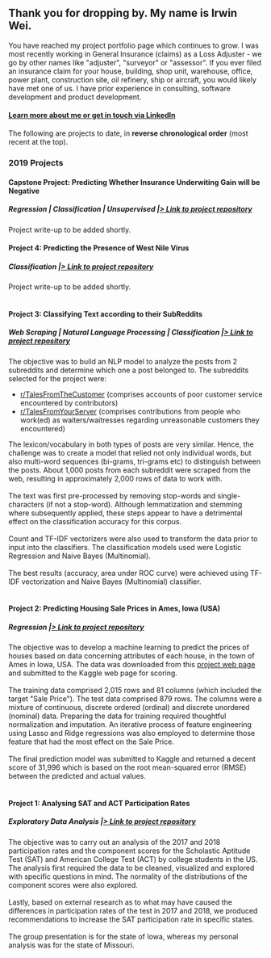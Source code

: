 ## Thank you for dropping by. My name is Irwin Wei.
You have reached my project portfolio page which continues to grow. I was most recently working in General Insurance (claims) as a Loss Adjuster - we go by other names like "adjuster", "surveyor" or "assessor". If you ever filed an insurance claim for your house, building, shop unit, warehouse, office, power plant, construction site, oil refinery, ship or aircraft, you would likely have met one of us. I have prior experience in consulting, software development and product development.

#### <a style="font-weight:bold" href="https://www.linkedin.com/in/irwinwei" target="_blank">Learn more about me or get in touch via LinkedIn</a>

The following are projects to date, in **reverse chronological order** (most recent at the top).
<br>

### 2019 Projects

#### Capstone Project: Predicting Whether Insurance Underwiting Gain will be Negative
##### *Regression | Classification | Unsupervised |<a href="https://www.github.com/irwinwei73/GA-DSI-Capstone" target="_blank">> Link to project repository</a>*
Project write-up to be added shortly.
<br>

#### Project 4: Predicting the Presence of West Nile Virus
##### *Classification |<a href="https://www.github.com/irwinwei73/GA-DSI-Project-04" target="_blank">> Link to project repository</a>*
Project write-up to be added shortly.
<br><br>

#### Project 3: Classifying Text according to their SubReddits
##### *Web Scraping | Natural Language Processing | Classification |<a href="https://www.github.com/irwinwei73/GA-DSI-Project-03" target="_blank">> Link to project repository</a>*
The objective was to build an NLP model to analyze the posts from 2 subreddits and determine which one a post belonged to. The subreddits selected for the project were:

- <a href="https://www.reddit.com/r/TalesFromTheCustomer" target="_blank">r/TalesFromTheCustomer</a> (comprises accounts of poor customer service encountered by contributors)
- <a href="https://www.reddit.com/r/TalesFromYourServer" target="_blank">r/TalesFromYourServer</a> (comprises contributions from people who work(ed) as waiters/waitresses regarding unreasonable customers they encountered)

The lexicon/vocabulary in both types of posts are very similar. Hence, the challenge was to create a model that relied not only individual words, but also multi-word sequences (bi-grams, tri-grams etc) to distinguish between the posts. About 1,000 posts from each subreddit were scraped from the web, resulting in approximately 2,000 rows of data to work with.<br><br>
The text was first pre-processed by removing stop-words and single-characters (if not a stop-word). Although lemmatization and stemming where subsequently applied, these steps appear to have a detrimental effect on the classification accuracy for this corpus.<br><br>
Count and TF-IDF vectorizers were also used to transform the data prior to input into the classifiers. The classification models used were Logistic Regression and Naive Bayes (Multinomial).<br><br>
The best results (accuracy, area under ROC curve) were achieved using TF-IDF vectorization and Naive Bayes (Multinomial) classifier.<br><br>

#### Project 2: Predicting Housing Sale Prices in Ames, Iowa (USA)
##### *Regression |<a href="https://www.github.com/irwinwei73/GA-DSI-Project-02" target="_blank">> Link to project repository</a>*
The objective was to develop a machine learning to predict the prices of houses based on data concerning attributes of each house, in the town of Ames in Iowa, USA. The data was downloaded from this <a href="https://www.kaggle.com/c/dsi-us-6-project-2-regression-challenge/overview" target="_blank">project web page</a> and submitted to the Kaggle web page for scoring.<br><br>
The training data comprised 2,015 rows and 81 columns (which included the target "Sale Price"). The test data comprised 879 rows. The columns were a mixture of continuous, discrete ordered (ordinal) and discrete unordered (nominal) data. Preparing the data for training required thoughtful normalization and imputation. An iterative process of feature engineering using Lasso and Ridge regressions was also employed to determine those feature that had the most effect on the Sale Price.<br><br>
The final prediction model was submitted to Kaggle and returned a decent score of 31,996 which is based on the root mean-squared error (RMSE) between the predicted and actual values.<br><br>

#### Project 1: Analysing SAT and ACT Participation Rates
##### *Exploratory Data Analysis |<a href="https://www.github.com/irwinwei73/GA-DSI-Project-01" target="_blank">> Link to project repository</a>*
The objective was to carry out an analysis of the 2017 and 2018 participation rates and the component scores for the Scholastic Aptitude Test (SAT) and American College Test (ACT) by college students in the US. The analysis first required the data to be cleaned, visualized and explored with specific questions in mind. The normality of the distributions of the component scores were also explored.<br><br>
Lastly, based on external research as to what may have caused the differences in participation rates of the test in 2017 and 2018, we produced recommendations to increase the SAT participation rate in specific states.<br><br>
The group presentation is for the state of Iowa, whereas my personal analysis was for the state of Missouri.

